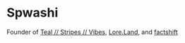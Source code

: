 # Spwashi

Founder of [Teal // Stripes // Vibes](https://github.com/tealstripesvibes), [Lore.Land](https://github.com/lore-land), and [factshift](https://github.com/factshift)
